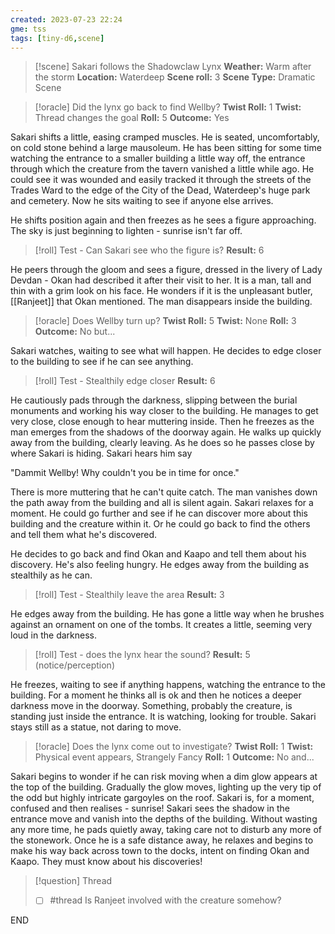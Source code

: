 ```yaml
---
created: 2023-07-23 22:24
gme: tss
tags: [tiny-d6,scene]
---
```

> [!scene] Sakari follows the Shadowclaw Lynx
> **Weather:** Warm after the storm
> **Location:** Waterdeep
> **Scene roll:** 3
> **Scene Type:** Dramatic Scene

> [!oracle] Did the lynx go back to find Wellby?
> **Twist Roll:** 1
> **Twist:** Thread changes the goal
> **Roll:** 5
> **Outcome:** Yes

Sakari shifts a little, easing cramped muscles. He is seated, uncomfortably, on cold stone behind a large mausoleum. He has been sitting for some time watching the entrance to a smaller building a little way off, the entrance through which the creature from the tavern vanished a little while ago. He could see it was wounded and easily tracked it through the streets of the Trades Ward to the edge of the City of the Dead, Waterdeep's huge park and cemetery. Now he sits waiting to see if anyone else arrives.

He shifts position again and then freezes as he sees a figure approaching. The sky is just beginning to lighten - sunrise isn't far off.

> [!roll] Test - Can Sakari see who the figure is?
> **Result:** 6

He peers through the gloom and sees a figure, dressed in the livery of Lady Devdan - Okan had described it after their visit to her. It is a man, tall and thin with a grim look on his face. He wonders if it is the unpleasant butler, [[Ranjeet]] that Okan mentioned. The man disappears inside the building.

> [!oracle] Does Wellby turn up?
> **Twist Roll:** 5
> **Twist:** None
> **Roll:** 3
> **Outcome:** No but...

Sakari watches, waiting to see what will happen. He decides to edge closer to the building to see if he can see anything. 

> [!roll] Test - Stealthily edge closer
> **Result:** 6

He cautiously pads through the darkness, slipping between the burial monuments and working his way closer to the building. He manages to get very close, close enough to hear muttering inside. Then he freezes as the man emerges from the shadows of the doorway again. He walks up quickly away from the building, clearly leaving. As he does so he passes close by where Sakari is hiding. Sakari hears him say

"Dammit Wellby! Why couldn't you be in time for once."

There is more muttering that he can't quite catch. The man vanishes down the path away from the building and all is silent again. Sakari relaxes for a moment. He could go further and see if he can discover more about this building and the creature within it. Or he could go back to find the others and tell them what he's discovered.

He decides to go back and find Okan and Kaapo and tell them about his discovery. He's also feeling hungry. He edges away from the building as stealthily as he can.

> [!roll] Test - Stealthily leave the area
> **Result:** 3

He edges away from the building. He has gone a little way when he brushes against an ornament on one of the tombs. It creates a little, seeming very loud in the darkness.

> [!roll] Test - does the lynx hear the sound?
> **Result:** 5 (notice/perception)

He freezes, waiting to see if anything happens, watching the entrance to the building. For a moment he thinks all is ok and then he notices a deeper darkness move in the doorway. Something, probably the creature, is standing just inside the entrance. It is watching, looking for trouble. Sakari stays still as a statue, not daring to move.

> [!oracle] Does the lynx come out to investigate?
> **Twist Roll:** 1
> **Twist:** Physical event appears, Strangely Fancy
> **Roll:** 1
> **Outcome:** No and...

Sakari begins to wonder if he can risk moving when a dim glow appears at the top of the building. Gradually the glow moves, lighting up the very tip of the odd but highly intricate gargoyles on the roof. Sakari is, for a moment, confused and then realises - sunrise! Sakari sees the shadow in the entrance move and vanish into the depths of the building. Without wasting any more time, he pads quietly away, taking care not to disturb any more of the stonework. Once he is a safe distance away, he relaxes and begins to make his way back across town to the docks, intent on finding Okan and Kaapo. They must know about his discoveries!

> [!question] Thread
> - [ ] #thread Is Ranjeet involved with the creature somehow?

END
